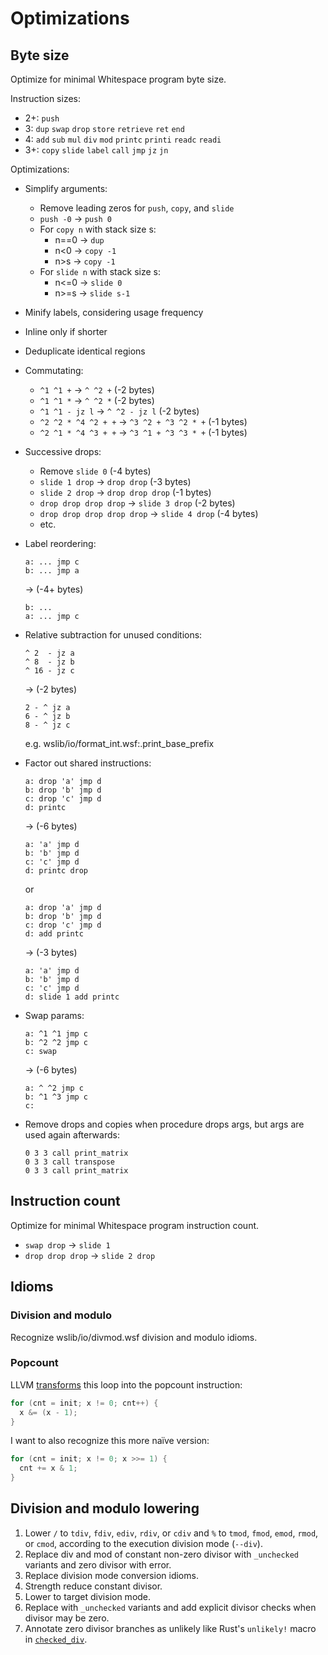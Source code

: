# Optimizations

## Byte size

Optimize for minimal Whitespace program byte size.

Instruction sizes:

- 2+: `push`
- 3: `dup` `swap` `drop` `store` `retrieve` `ret` `end`
- 4: `add` `sub` `mul` `div` `mod` `printc` `printi` `readc` `readi`
- 3+: `copy` `slide` `label` `call` `jmp` `jz` `jn`

Optimizations:

- Simplify arguments:

  - Remove leading zeros for `push`, `copy`, and `slide`
  - `push -0` -> `push 0`
  - For `copy n` with stack size s:
    - n==0 -> `dup`
    - n<0 -> `copy -1`
    - n>s -> `copy -1`
  - For `slide n` with stack size s:
    - n<=0 -> `slide 0`
    - n>=s -> `slide s-1`

- Minify labels, considering usage frequency

- Inline only if shorter

- Deduplicate identical regions

- Commutating:

  - `^1 ^1 +` -> `^ ^2 +` (-2 bytes)
  - `^1 ^1 *` -> `^ ^2 *` (-2 bytes)
  - `^1 ^1 - jz l` -> `^ ^2 - jz l` (-2 bytes)
  - `^2 ^2 * ^4 ^2 + +` -> `^3 ^2 + ^3 ^2 * +` (-1 bytes)
  - `^2 ^1 * ^4 ^3 + +` -> `^3 ^1 + ^3 ^3 * +` (-1 bytes)

- Successive drops:

  - Remove `slide 0` (-4 bytes)
  - `slide 1 drop` -> `drop drop` (-3 bytes)
  - `slide 2 drop` -> `drop drop drop` (-1 bytes)
  - `drop drop drop drop` -> `slide 3 drop` (-2 bytes)
  - `drop drop drop drop drop` -> `slide 4 drop` (-4 bytes)
  - etc.

- Label reordering:

  ```wsa
  a: ... jmp c
  b: ... jmp a
  ```

  -> (-4+ bytes)

  ```wsa
  b: ...
  a: ... jmp c
  ```

- Relative subtraction for unused conditions:

  ```wsa
  ^ 2  - jz a
  ^ 8  - jz b
  ^ 16 - jz c
  ```

  -> (-2 bytes)

  ```wsa
  2 - ^ jz a
  6 - ^ jz b
  8 - ^ jz c
  ```

  e.g. wslib/io/format_int.wsf:.print_base_prefix

- Factor out shared instructions:

  ```wsa
  a: drop 'a' jmp d
  b: drop 'b' jmp d
  c: drop 'c' jmp d
  d: printc
  ```

  -> (-6 bytes)

  ```wsa
  a: 'a' jmp d
  b: 'b' jmp d
  c: 'c' jmp d
  d: printc drop
  ```

  or

  ```wsa
  a: drop 'a' jmp d
  b: drop 'b' jmp d
  c: drop 'c' jmp d
  d: add printc
  ```

  -> (-3 bytes)

  ```wsa
  a: 'a' jmp d
  b: 'b' jmp d
  c: 'c' jmp d
  d: slide 1 add printc
  ```

- Swap params:

  ```wsa
  a: ^1 ^1 jmp c
  b: ^2 ^2 jmp c
  c: swap
  ```

  -> (-6 bytes)

  ```wsa
  a: ^ ^2 jmp c
  b: ^1 ^3 jmp c
  c:
  ```

- Remove drops and copies when procedure drops args, but args are used
  again afterwards:

  ```wsa
  0 3 3 call print_matrix
  0 3 3 call transpose
  0 3 3 call print_matrix
  ```

## Instruction count

Optimize for minimal Whitespace program instruction count.

- `swap drop` -> `slide 1`
- `drop drop drop` -> `slide 2 drop`

## Idioms

### Division and modulo

Recognize wslib/io/divmod.wsf division and modulo idioms.

### Popcount

LLVM [transforms](https://github.com/llvm/llvm-project/blob/main/llvm/lib/Transforms/Scalar/LoopIdiomRecognize.cpp#L1449)
this loop into the popcount instruction:

```c
for (cnt = init; x != 0; cnt++) {
  x &= (x - 1);
}
```

I want to also recognize this more naïve version:

```c
for (cnt = init; x != 0; x >>= 1) {
  cnt += x & 1;
}
```

## Division and modulo lowering

1. Lower `/` to `tdiv`, `fdiv`, `ediv`, `rdiv`, or `cdiv` and `%` to
   `tmod`, `fmod`, `emod`, `rmod`, or `cmod`, according to the execution
   division mode (`--div`).
2. Replace div and mod of constant non-zero divisor with `_unchecked`
   variants and zero divisor with error.
3. Replace division mode conversion idioms.
4. Strength reduce constant divisor.
5. Lower to target division mode.
6. Replace with `_unchecked` variants and add explicit divisor checks
   when divisor may be zero.
7. Annotate zero divisor branches as unlikely like Rust's `unlikely!`
   macro in [`checked_div`](https://doc.rust-lang.org/src/core/num/int_macros.rs.html#519).
